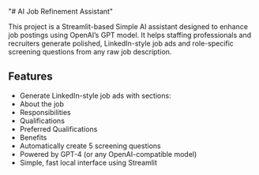 "# AI Job Refinement Assistant" 

This project is a Streamlit-based Simple AI assistant designed to enhance job postings using OpenAI’s GPT model. It helps staffing professionals and recruiters generate polished, LinkedIn-style job ads and role-specific screening questions from any raw job description.

## Features

  - Generate LinkedIn-style job ads with sections:
  - About the job
  - Responsibilities
  - Qualifications
  - Preferred Qualifications
  - Benefits
  - Automatically create 5 screening questions
  - Powered by GPT-4 (or any OpenAI-compatible model)
  - Simple, fast local interface using Streamlit
